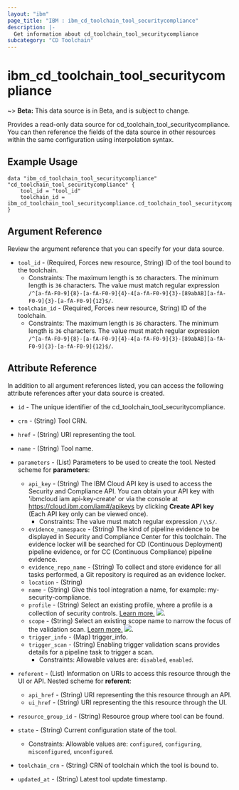 ```yaml
---
layout: "ibm"
page_title: "IBM : ibm_cd_toolchain_tool_securitycompliance"
description: |-
  Get information about cd_toolchain_tool_securitycompliance
subcategory: "CD Toolchain"
---
```


# ibm_cd_toolchain_tool_securitycompliance

~> **Beta:** This data source is in Beta, and is subject to change.

Provides a read-only data source for cd_toolchain_tool_securitycompliance. You can then reference the fields of the data source in other resources within the same configuration using interpolation syntax.

## Example Usage

```hcl
data "ibm_cd_toolchain_tool_securitycompliance" "cd_toolchain_tool_securitycompliance" {
	tool_id = "tool_id"
	toolchain_id = ibm_cd_toolchain_tool_securitycompliance.cd_toolchain_tool_securitycompliance.toolchain_id
}
```

## Argument Reference

Review the argument reference that you can specify for your data source.

* `tool_id` - (Required, Forces new resource, String) ID of the tool bound to the toolchain.
  * Constraints: The maximum length is `36` characters. The minimum length is `36` characters. The value must match regular expression `/^[a-fA-F0-9]{8}-[a-fA-F0-9]{4}-4[a-fA-F0-9]{3}-[89abAB][a-fA-F0-9]{3}-[a-fA-F0-9]{12}$/`.
* `toolchain_id` - (Required, Forces new resource, String) ID of the toolchain.
  * Constraints: The maximum length is `36` characters. The minimum length is `36` characters. The value must match regular expression `/^[a-fA-F0-9]{8}-[a-fA-F0-9]{4}-4[a-fA-F0-9]{3}-[89abAB][a-fA-F0-9]{3}-[a-fA-F0-9]{12}$/`.

## Attribute Reference

In addition to all argument references listed, you can access the following attribute references after your data source is created.

* `id` - The unique identifier of the cd_toolchain_tool_securitycompliance.
* `crn` - (String) Tool CRN.


* `href` - (String) URI representing the tool.

* `name` - (String) Tool name.

* `parameters` - (List) Parameters to be used to create the tool.
Nested scheme for **parameters**:
	* `api_key` - (String) The IBM Cloud API key is used to access the Security and Compliance API. You can obtain your API key with 'ibmcloud iam api-key-create' or via the console at https://cloud.ibm.com/iam#/apikeys by clicking **Create API key** (Each API key only can be viewed once).
	  * Constraints: The value must match regular expression `/\\S/`.
	* `evidence_namespace` - (String) The kind of pipeline evidence to be displayed in Security and Compliance Center for this toolchain. The evidence locker will be searched for CD (Continuous Deployment) pipeline evidence, or for CC (Continuous Compliance) pipeline evidence.
	* `evidence_repo_name` - (String) To collect and store evidence for all tasks performed, a Git repository is required as an evidence locker.
	* `location` - (String)
	* `name` - (String) Give this tool integration a name, for example: my-security-compliance.
	* `profile` - (String) Select an existing profile, where a profile is a collection of security controls. [Learn more.](https://cloud.ibm.com/docs/security-compliance?topic=security-compliance-profiles) ![](https://cloud.ibm.com/media/docs/images/icons/launch-glyph.svg).
	* `scope` - (String) Select an existing scope name to narrow the focus of the validation scan. [Learn more.](https://cloud.ibm.com/docs/security-compliance?topic=security-compliance-scopes) ![](https://cloud.ibm.com/media/docs/images/icons/launch-glyph.svg).
	* `trigger_info` - (Map) trigger_info.
	* `trigger_scan` - (String) Enabling trigger validation scans provides details for a pipeline task to trigger a scan.
	  * Constraints: Allowable values are: `disabled`, `enabled`.

* `referent` - (List) Information on URIs to access this resource through the UI or API.
Nested scheme for **referent**:
	* `api_href` - (String) URI representing the this resource through an API.
	* `ui_href` - (String) URI representing the this resource through the UI.

* `resource_group_id` - (String) Resource group where tool can be found.

* `state` - (String) Current configuration state of the tool.
  * Constraints: Allowable values are: `configured`, `configuring`, `misconfigured`, `unconfigured`.

* `toolchain_crn` - (String) CRN of toolchain which the tool is bound to.

* `updated_at` - (String) Latest tool update timestamp.

